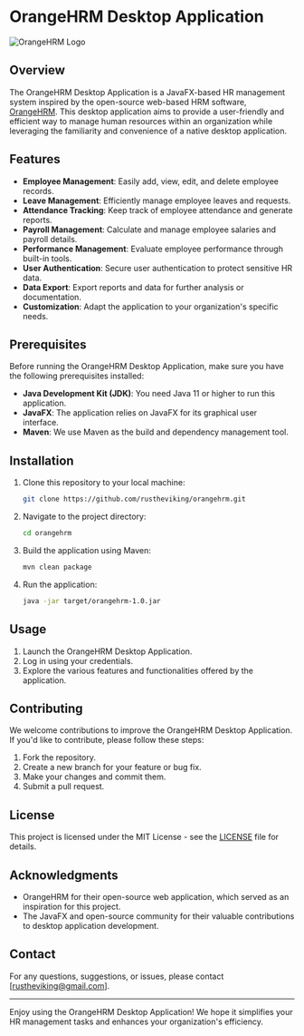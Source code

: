 # OrangeHRM Desktop Application

![OrangeHRM Logo](https://www.orangehrm.com/wp-content/uploads/2018/02/orangehrm-logo.png)

## Overview

The OrangeHRM Desktop Application is a JavaFX-based HR management system inspired by the open-source web-based HRM software, [OrangeHRM](https://www.orangehrm.com/). This desktop application aims to provide a user-friendly and efficient way to manage human resources within an organization while leveraging the familiarity and convenience of a native desktop application.

## Features

- **Employee Management**: Easily add, view, edit, and delete employee records.
- **Leave Management**: Efficiently manage employee leaves and requests.
- **Attendance Tracking**: Keep track of employee attendance and generate reports.
- **Payroll Management**: Calculate and manage employee salaries and payroll details.
- **Performance Management**: Evaluate employee performance through built-in tools.
- **User Authentication**: Secure user authentication to protect sensitive HR data.
- **Data Export**: Export reports and data for further analysis or documentation.
- **Customization**: Adapt the application to your organization's specific needs.

## Prerequisites

Before running the OrangeHRM Desktop Application, make sure you have the following prerequisites installed:

- **Java Development Kit (JDK)**: You need Java 11 or higher to run this application.
- **JavaFX**: The application relies on JavaFX for its graphical user interface.
- **Maven**: We use Maven as the build and dependency management tool.

## Installation

1. Clone this repository to your local machine:

   ```bash
   git clone https://github.com/rustheviking/orangehrm.git
   ```

2. Navigate to the project directory:

   ```bash
   cd orangehrm
   ```

3. Build the application using Maven:

   ```bash
   mvn clean package
   ```

4. Run the application:

   ```bash
   java -jar target/orangehrm-1.0.jar
   ```

## Usage

1. Launch the OrangeHRM Desktop Application.
2. Log in using your credentials.
3. Explore the various features and functionalities offered by the application.

## Contributing

We welcome contributions to improve the OrangeHRM Desktop Application. If you'd like to contribute, please follow these steps:

1. Fork the repository.
2. Create a new branch for your feature or bug fix.
3. Make your changes and commit them.
4. Submit a pull request.

## License

This project is licensed under the MIT License - see the [LICENSE](LICENSE) file for details.

## Acknowledgments

- OrangeHRM for their open-source web application, which served as an inspiration for this project.
- The JavaFX and open-source community for their valuable contributions to desktop application development.

## Contact

For any questions, suggestions, or issues, please contact [rustheviking@gmail.com].

---

Enjoy using the OrangeHRM Desktop Application! We hope it simplifies your HR management tasks and enhances your organization's efficiency.
